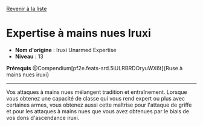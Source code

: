 [Revenir à la liste](list.md)

# Expertise à mains nues Iruxi

 * **Nom d'origine** : Iruxi Unarmed Expertise
 * **Niveau** : 13


<p><span><strong>Prérequis</strong> @Compendium[pf2e.feats-srd.5iULRBRDOryuWX6t]{Ruse à mains nues iruxi}<br></span></p>
<hr>
<p>Vos attaques à mains nues mélangent tradition et entraînement. Lorsque vous obtenez une capacité de classe qui vous rend expert ou plus avec certaines armes, vous obtenez aussi cette maîtrise pour l'attaque de griffe et pour les attaques à mains nues que vous avez obtenues par le biais de vos dons d'ascendance iruxi.&nbsp;</p>